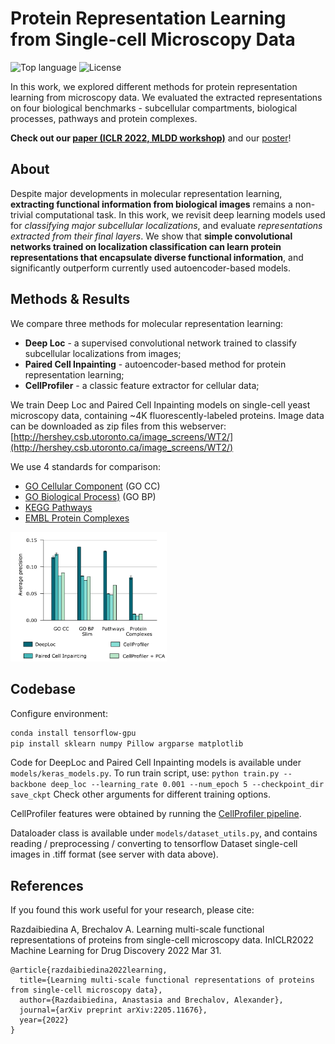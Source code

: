 # Protein Representation Learning from Single-cell Microscopy Data

<!--![Build status](https://img.shields.io/github/workflow/status/bowang-lab/BIONIC/Python%20package)
-->
![Top language](https://img.shields.io/github/languages/top/arazd/protein_representation_learning)
![License](https://img.shields.io/github/license/arazd/protein_representation_learning)

In this work, we explored different methods for protein representation learning from microscopy data. We evaluated the extracted representations on four biological benchmarks - subcellular compartments, biological processes, pathways and protein complexes.

**Check out our [paper (ICLR 2022, MLDD workshop)](https://arxiv.org/abs/2205.11676)** and our [poster](https://github.com/arazd/protein_representation_learning/blob/main/poster.jpeg)!

## About
Despite major developments in molecular representation learning, **extracting functional information from biological images** remains a non-trivial
computational task. In this work, we revisit deep learning models used for *classifying major subcellular localizations*, and evaluate
*representations extracted from their final layers*. We show that **simple convolutional networks trained on localization classification can learn protein representations that encapsulate diverse functional information**, and significantly outperform currently used autoencoder-based models. 

## Methods & Results
We compare three methods for molecular representation learning:

* **Deep Loc** - a supervised convolutional network trained to classify subcellular localizations from images;
* **Paired Cell Inpainting** - autoencoder-based method for protein representation learning;
* **CellProfiler** - a classic feature extractor for cellular data;

We train Deep Loc and Paired Cell Inpainting models on single-cell yeast microscopy data, containing ~4K fluorescently-labeled proteins. Image data can be downloaded as zip files from this webserver: [http://hershey.csb.utoronto.ca/image_screens/WT2/](http://hershey.csb.utoronto.ca/image_screens/WT2/)

We use 4 standards for comparison:
* [GO Cellular Component](http://geneontology.org/) (GO CC)
* [GO Biological Process)](http://geneontology.org/) (GO BP)
* [KEGG Pathways](https://www.genome.jp/kegg/pathway.html)
* [EMBL Protein Complexes](https://www.ebi.ac.uk/complexportal/home)

<img src="https://github.com/arazd/protein_representation_learning/blob/main/methods_comparison.png" alt="drawing" width="250"/>


## Codebase
Configure environment:
```bash
conda install tensorflow-gpu
pip install sklearn numpy Pillow argparse matplotlib
```

Code for DeepLoc and Paired Cell Inpainting models is available under ```models/keras_models.py```. To run train script, use:
```python train.py --backbone deep_loc --learning_rate 0.001 --num_epoch 5 --checkpoint_dir save_ckpt```
Check other arguments for different training options.

CellProfiler features were obtained by running the [CellProfiler pipeline](https://cellprofiler.org/). 

Dataloader class is available under ```models/dataset_utils.py```, and contains reading / preprocessing / converting to tensorflow Dataset single-cell images in .tiff format (see server with data above).


## References 

If you found this work useful for your research, please cite:

Razdaibiedina A, Brechalov A. Learning multi-scale functional representations of proteins from single-cell microscopy data. InICLR2022 Machine Learning for Drug Discovery 2022 Mar 31.

```
@article{razdaibiedina2022learning,
  title={Learning multi-scale functional representations of proteins from single-cell microscopy data},
  author={Razdaibiedina, Anastasia and Brechalov, Alexander},
  journal={arXiv preprint arXiv:2205.11676},
  year={2022}
}
```

<!--The supervised model we used for representation learning was first introduced in this paper:

Kraus OZ, Grys BT, Ba J, Chong Y, Frey BJ, Boone C, Andrews BJ. Automated analysis of high‐content microscopy data with deep learning. Molecular systems biology. 2017 Apr;13(4):924.

```
@article{kraus2017automated,
  title={Automated analysis of high-content microscopy data with deep learning},
  author={Kraus, Oren Z and Grys, Ben T and Ba, Jimmy and Chong, Yolanda and Frey, Brendan J and Boone, Charles and Andrews, Brenda J},
  journal={Molecular systems biology},
  volume={13},
  number={4},
  pages={924},
  year={2017}
}
```
-->

